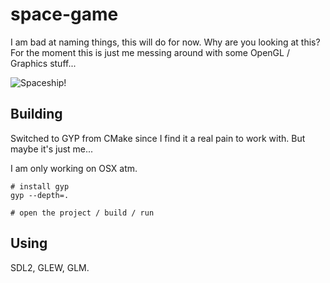 # space-game

I am bad at naming things, this will do for now. Why are you looking at this? For the moment this is just me messing around with some OpenGL / Graphics stuff...

![Spaceship!](http://i.imgur.com/281V4VP.gif)

## Building

Switched to GYP from CMake since I find it a real pain to work with. But maybe it's just me...

I am only working on OSX atm.

```
# install gyp
gyp --depth=.

# open the project / build / run
```

## Using

SDL2, GLEW, GLM.